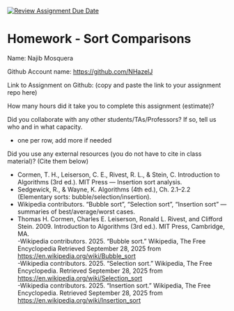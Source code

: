 [![Review Assignment Due Date](https://classroom.github.com/assets/deadline-readme-button-22041afd0340ce965d47ae6ef1cefeee28c7c493a6346c4f15d667ab976d596c.svg)](https://classroom.github.com/a/ITG1kIAV)
# Homework - Sort Comparisons

Name: Najib Mosquera

Github Account name:  https://github.com/NHazelJ

Link to Assignment on Github: (copy and paste the link to your assignment repo here)

How many hours did it take you to complete this assignment (estimate)? 

Did you collaborate with any other students/TAs/Professors? If so, tell us who and in what capacity.  
- one per row, add more if needed


Did you use any external resources (you do not have to cite in class material)? (Cite them below)  
- Cormen, T. H., Leiserson, C. E., Rivest, R. L., & Stein, C. Introduction to Algorithms (3rd ed.). MIT Press — Insertion sort analysis.
- Sedgewick, R., & Wayne, K. Algorithms (4th ed.), Ch. 2.1–2.2 (Elementary sorts: bubble/selection/insertion).
- Wikipedia contributors. “Bubble sort”, “Selection sort”, “Insertion sort” — summaries of best/average/worst cases.
- Thomas H. Cormen, Charles E. Leiserson, Ronald L. Rivest, and Clifford Stein. 2009. Introduction to Algorithms (3rd ed.). MIT Press, Cambridge, MA.  
-Wikipedia contributors. 2025. “Bubble sort.” Wikipedia, The Free Encyclopedia  Retrieved September 28, 2025 from https://en.wikipedia.org/wiki/Bubble_sort  
-Wikipedia contributors. 2025. “Selection sort.” Wikipedia, The Free Encyclopedia. Retrieved September 28, 2025 from https://en.wikipedia.org/wiki/Selection_sort  
-Wikipedia contributors. 2025. “Insertion sort.” Wikipedia, The Free Encyclopedia. Retrieved September 28, 2025 from https://en.wikipedia.org/wiki/Insertion_sort

